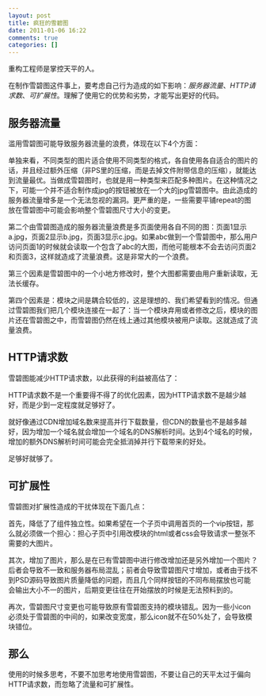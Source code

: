 ```yaml
---
layout: post
title: 疯狂的雪碧图
date: 2011-01-06 16:22
comments: true
categories: []
---
```

重构工程师是掌控天平的人。

在制作雪碧图这件事上，要考虑自己行为造成的如下影响：<em>服务器流量</em>、<em>HTTP请求数</em>、<em>可扩展性</em>。理解了使用它的优势和劣势，才能写出更好的代码。
<h2>服务器流量</h2>
滥用雪碧图可能导致服务器流量的浪费，体现在以下4个方面：

单独来看，不同类型的图片适合使用不同类型的格式，各自使用各自适合的图片的话，并且经过额外压缩（非PS里的压缩，而是去掉文件附带信息的压缩），就能达到流量最优。当做成雪碧图时，也就是用一种类型来匹配多种图片。在这种情况之下，可能一个并不适合制作成jpg的按钮被放在一个大的jpg雪碧图中。由此造成的服务器流量增多是一个无法忽视的漏洞。更严重的是，一些需要平铺repeat的图放在雪碧图中可能会影响整个雪碧图尺寸大小的变更。

第二个由雪碧图造成的服务器流量浪费是多页面使用各自不同的图：页面1显示a.jpg，页面2显示b.jpg，页面3显示c.jpg。如果abc做到一个雪碧图中，那么用户访问页面1的时候就会读取一个包含了abc的大图，而他可能根本不会去访问页面2和页面3，这样就造成了流量浪费。这是非常大的一个浪费。

第三个因素是雪碧图中的一个小地方修改时，整个大图都需要由用户重新读取，无法长缓存。

第四个因素是：模块之间是耦合较低的，这是理想的、我们希望看到的情况。但通过雪碧图我们把几个模块连接在一起了：当一个模块弃用或者修改之后，模块的图片还在雪碧图之中，而雪碧图仍然在线上通过其他模块被用户读取。这就造成了流量浪费。
<h2>HTTP请求数</h2>
雪碧图能减少HTTP请求数，以此获得的利益被高估了：

HTTP请求数不是一个重要得不得了的优化因素，因为HTTP请求数不是越少越好，而是少到一定程度就足够好了。

就好像通过CDN增加域名数来提高并行下载数量，但CDN的数量也不是越多越好，因为增加一个域名就会增加一个域名的DNS解析时间。达到4个域名的时候，增加的额外DNS解析时间可能会完全抵消掉并行下载带来的好处。

足够好就够了。
<h2>可扩展性</h2>
雪碧图对扩展性造成的干扰体现在下面几点：

首先，降低了了组件独立性。如果希望在一个子页中调用首页的一个vip按钮，那么就必须做一个担心：担心子页中引用改模块的html或者css会导致请求一整张不需要的大图片。

其次，增加了图片，那么是在已有雪碧图中进行修改增加还是另外增加一个图片？后者会导致不一致和服务器布局混乱；前者会导致雪碧图尺寸增加，或者由于找不到PSD源码导致图片质量降低的问题，而且几个同样按钮的不同布局摆放也可能会输出大小不一的图片，后期变更往往在开始摆放的时候是无法预料到的。

再次，雪碧图尺寸变更也可能导致原有雪碧图支持的模块错乱。因为一些小icon必须处于雪碧图的中间的，如果改变宽度，那么icon就不在50%处了，会导致模块错位。
<h2>那么</h2>
使用的时候多思考，不要不加思考地使用雪碧图，不要让自己的天平太过于偏向HTTP请求数，而忽略了流量和可扩展性。
